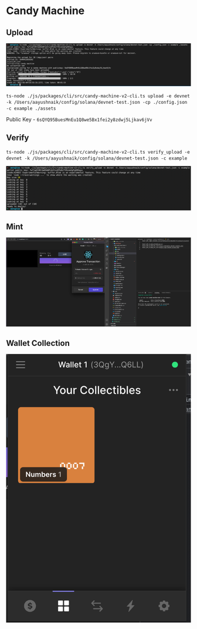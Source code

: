 # Candy Machine

## Upload

![](./upload.png)

`ts-node ./js/packages/cli/src/candy-machine-v2-cli.ts upload -e devnet -k /Users/aayushnaik/config/solana/devnet-test.json -cp ./config.json -c example ./assets`

Public Key - `6sQYQ95BuesMnEu1Q8we5Bx1fei2y8zdwj5Ljkav6jVv`

## Verify

`ts-node ./js/packages/cli/src/candy-machine-v2-cli.ts verify_upload -e devnet -k /Users/aayushnaik/config/solana/devnet-test.json -c example`

![](verify.png)

## Mint

![](mint.png)

## Wallet Collection

![](wallet.png)
